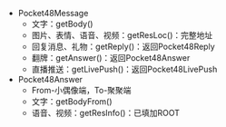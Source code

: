 - Pocket48Message
    - 文字：getBody()
    - 图片、表情、语音、视频：getResLoc()：完整地址
    - 回复消息、礼物：getReply()：返回Pocket48Reply
    - 翻牌：getAnswer()：返回Pocket48Answer
    - 直播推送：getLivePush()：返回Pocket48LivePush
- Pocket48Answer
    - From-小偶像端，To-聚聚端
    - 文字：getBodyFrom()
    - 语音、视频：getResInfo()：已填加ROOT